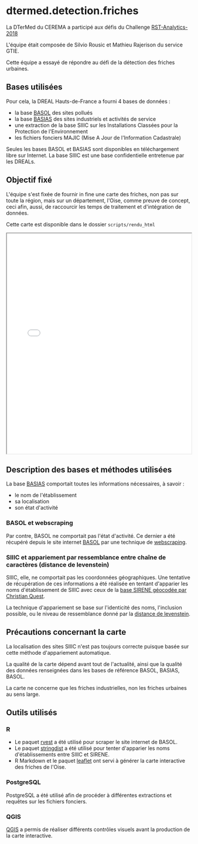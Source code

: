 # dtermed.detection.friches
La DTerMed du CEREMA a participé aux défis du Challenge [RST-Analytics-2018](https://www.cerema.fr/fr/actualites/cerema-sera-au-challenge-rst-analytics-19-20-juin-solutions)

L'équipe était composée de Silvio Rousic et Mathieu Rajerison du service GTIE.

Cette équipe a essayé de répondre au défi de la détection des friches urbaines.


## Bases utilisées
Pour cela, la DREAL Hauts-de-France a fourni 4 bases de données :

- la base [BASOL](https://basol.developpement-durable.gouv.fr/recherche.php) des sites pollués
- la base [BASIAS](http://www.georisques.gouv.fr/dossiers/inventaire-historique-des-sites-industriels-et-activites-de-service-basias#/) des sites industriels et activités de service
- une extraction de la base SIIIC sur les Installations Classées pour la Protection de l'Environnement
- les fichiers fonciers MAJIC (Mise A Jour de l'Information Cadastrale)

Seules les bases BASOL et BASIAS sont disponibles en téléchargement libre sur Internet. La base SIIIC est une base confidentielle entretenue par les DREALs.

## Objectif fixé
L'équipe s'est fixée de fournir in fine une carte des friches, non pas sur toute la région, mais sur un département, l'Oise, comme preuve de concept, ceci afin, aussi, de raccourcir les temps de traitement et d'intégration de données.

Cette carte est disponible dans le dossier `scripts/rendu_html`
<iframe src="scripts/rendu_html/rendu.html" width=100% height=600></iframe>


## Description des bases et méthodes utilisées
La base [BASIAS](http://www.georisques.gouv.fr/dossiers/inventaire-historique-des-sites-industriels-et-activites-de-service-basias#/) comportait toutes les informations nécessaires, à savoir :

- le nom de l'établissement
- sa localisation
- son état d'activité

### BASOL et webscraping
Par contre, BASOL ne comportait pas l'état d'activité. Ce dernier a été récupéré depuis le site internet [BASOL](https://basol.developpement-durable.gouv.fr/recherche.php) par une technique de [webscraping](https://fr.wikipedia.org/wiki/Web_scraping).

### SIIIC et appariement par ressemblance entre chaîne de caractères (distance de levenstein)
SIIIC, elle, ne comportait pas les coordonnées géographiques. Une tentative de récupération de ces informations a été réalisée en tentant d'apparier les noms d'établissement de SIIIC avec ceux de la [base SIRENE géocodée par Christian Quest](http://data.cquest.org/geo_sirene/).

La technique d'appariement se base sur l'identicité des noms, l'inclusion possible, ou le niveau de ressemblance donné par la [distance de levenstein](https://fr.wikipedia.org/wiki/Distance_de_Levenshtein).

## Précautions concernant la carte
La localisation des sites SIIIC n'est pas toujours correcte puisque basée sur cette méthode d'appariement automatique.

La qualité de la carte dépend avant tout de l'actualité, ainsi que la qualité des données renseignées dans les bases de référence BASOL, BASIAS, BASOL.

La carte ne concerne que les friches industrielles, non les friches urbaines au sens large.

## Outils utilisés

### R
- Le paquet [rvest](https://cran.r-project.org/web/packages/rvest/index.html) a été utilisé pour scraper le site internet de BASOL.
- Le paquet [stringdist](https://cran.r-project.org/web/packages/stringdist/index.html) a été utilisé pour tenter d'apparier les noms d'établissements entre SIIIC et SIRENE.
- R Markdown et le paquet [leaflet](https://rstudio.github.io/leaflet/) ont servi à générer la carte interactive des friches de l'Oise.

### PostgreSQL
PostgreSQL a été utilisé afin de procéder à différentes extractions et requêtes sur les fichiers fonciers.

### QGIS
[QGIS](https://fr.wikipedia.org/wiki/QGIS) a permis de réaliser différents contrôles visuels avant la production de la carte interactive.


